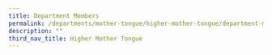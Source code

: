 ```yaml
---
title: Department Members
permalink: /departments/mother-tongue/higher-mother-tongue/department-members/
description: ""
third_nav_title: Higher Mother Tongue
---
```

